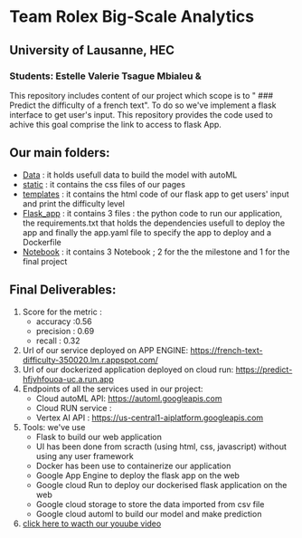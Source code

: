 # Team Rolex Big-Scale Analytics
## University of Lausanne, HEC
### Students: Estelle Valerie Tsague Mbialeu & 

This repository includes content of our project which scope is to  " ### Predict the difficulty of a french text".
To do so we've implement a flask interface to get user's input. This repository  provides the code used to achive this goal comprise the link to access to flask App.

## Our main folders:

* [Data](https://github.com/Rolex-Github/Team_Rolex_BigScale/tree/main/Data) : it holds usefull data to build the model with autoML
* [static](https://github.com/Rolex-Github/Team_Rolex_BigScale/tree/main/static)  : it contains the css files of our pages
* [templates](https://github.com/Rolex-Github/Team_Rolex_BigScale/tree/main/templates) : it contains the html code of our flask app  to get users' input and print the difficulty level 
* [Flask_app](https://github.com/Rolex-Github/Team_Rolex_BigScale/tree/main/Flask_app)  : it contains 3 files : the python code to run our application, the requirements.txt that holds the dependencies usefull to deploy the app and finally the app.yaml file to specify the app to deploy and a Dockerfile 
* [Notebook](https://github.com/Rolex-Github/Team_Rolex_BigScale/tree/main/Notebook) : it contains 3 Notebook ; 2 for the the milestone and 1 for the final project

## Final Deliverables:

1. Score for the metric :
     * accuracy :0.56
     * precision : 0.69
     * recall : 0.32
2. Url of our service deployed on APP ENGINE: https://french-text-difficulty-350020.lm.r.appspot.com/
3. Url of our dockerized application deployed on cloud run: https://predict-hfjvhfouoa-uc.a.run.app
4.  Endpoints of all the services used in our project:
     *  Cloud autoML API:  https://automl.googleapis.com 
     *  Cloud RUN service :
     *  Vertex AI API : https://us-central1-aiplatform.googleapis.com
5.  Tools: we've use 
     * Flask to build our web application
     * UI has been done from scracth (using html, css, javascript) without using any user framework
     * Docker has been use to containerize our application
     * Google App Engine to deploy the flask app on the web
     * Google cloud Run to deploy our dockerised flask application on the web
     * Google cloud storage to store the data imported from csv file
     * Google cloud automl to build our model and make prediction 
6.  [click here to wacth our youube video](https://www.youtube.com/watch?v=jZB6OaHvPEQ)



